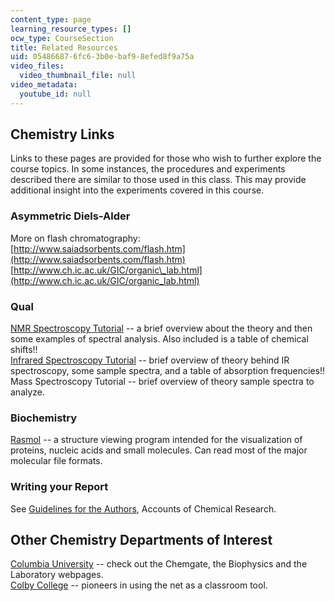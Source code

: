 ```yaml
---
content_type: page
learning_resource_types: []
ocw_type: CourseSection
title: Related Resources
uid: 05486687-6fc6-3b0e-baf9-8efed8f9a75a
video_files:
  video_thumbnail_file: null
video_metadata:
  youtube_id: null
---
```


Chemistry Links
---------------

Links to these pages are provided for those who wish to further explore the course topics. In some instances, the procedures and experiments described there are similar to those used in this class. This may provide additional insight into the experiments covered in this course.

### Asymmetric Diels-Alder

More on flash chromatography:  
[http://www.saiadsorbents.com/flash.htm](http://www.saiadsorbents.com/flash.htm)  
[http://www.ch.ic.ac.uk/GIC/organic\_lab.html](http://www.ch.ic.ac.uk/GIC/organic_lab.html)

### Qual

[NMR Spectroscopy Tutorial](http://www2.chemistry.msu.edu/faculty/reusch/VirtTxtJml/Spectrpy/nmr/nmr1.htm) -- a brief overview about the theory and then some examples of spectral analysis. Also included is a table of chemical shifts!!  
[Infrared Spectroscopy Tutorial](http://orgchem.colorado.edu/Spectroscopy/irtutor/tutorial.html) -- brief overview of theory behind IR spectroscopy, some sample spectra, and a table of absorption frequencies!! Mass Spectroscopy Tutorial -- brief overview of theory sample spectra to analyze.

### Biochemistry

[Rasmol](http://www.umass.edu/microbio/rasmol/) -- a structure viewing program intended for the visualization of proteins, nucleic acids and small molecules. Can read most of the major molecular file formats.

### Writing your Report

See [Guidelines for the Authors](http://pubs.acs.org/4authors/submission.html), Accounts of Chemical Research.

Other Chemistry Departments of Interest
---------------------------------------

[Columbia University](http://www.columbia.edu/cu/chemistry/) -- check out the Chemgate, the Biophysics and the Laboratory webpages.  
[Colby College](http://www.colby.edu/chemistry/) -- pioneers in using the net as a classroom tool.